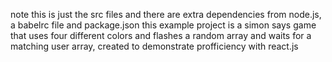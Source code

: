 note this is just the src files and there are extra dependencies from node.js, a babelrc file and package.json
this example project is a simon says game that uses four different colors and flashes a random array and waits for a matching user array, created to demonstrate profficiency with react.js
